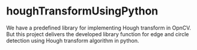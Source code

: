 # houghTransformUsingPython
We have a predefined library for implementing Hough transform in OpnCV. But this project delivers the developed library function for edge and circle detection using Hough transform algorithm in python.
